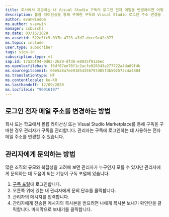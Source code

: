 ```yaml
---
title: 회사에서 제공하는 내 Visual Studio 구독의 로그인 전자 메일을 변경하려면 어떻게 하나요?
description: 볼륨 라이선싱을 통해 구매한 구독의 Visual Studio 로그인 주소 변경을 요청하는 방법 알아보기
author: evanwindom
ms.author: v-evwin
manager: csbuschl
ms.date: 03/16/2020
ms.assetid: 522e5fc5-037b-4723-a7d7-decc9c42c377
ms.topic: include
user.type: subscriber
tags: sign-in
subscription.type: vl
sap.id: 17a2bf94-0d03-2629-dfd8-e8935f9126ec
ms.openlocfilehash: f6df87ee78f1c2acfe920343a277722a4da09f4b
ms.sourcegitcommit: 60e5a8a7ee91854356797d05f3b502572c4a4884
ms.translationtype: HT
ms.contentlocale: ko-KR
ms.lasthandoff: 12/09/2020
ms.locfileid: "96916197"
---
```

## <a name="how-to-change-your-sign-in-email-address"></a>로그인 전자 메일 주소를 변경하는 방법

회사 또는 학교에서 볼륨 라이선싱 또는 Visual Studio Marketplace를 통해 구독을 구매한 경우 관리자가 구독을 관리합니다.  관리자는 구독에 로그인하는 데 사용하는 전자 메일 주소를 변경할 수 있습니다.  

## <a name="how-to-contact-your-administrator"></a>관리자에게 문의하는 방법 

많은 조직의 규모와 복잡성을 고려해 보면 관리자가 누구인지 모를 수 있지만 관리자에게 문의하는 데 도움이 되는 기능이 구독 포털에 있습니다. 

1. [구독 포털](https://my.visualstudio.com/benefits)에 로그인합니다.  
1. 오른쪽 위에 있는 내 관리자에게 문의 단추를 클릭합니다. 
1. 관리자의 메시지를 입력합니다. 
1. 관리자에게 전송된 메시지의 복사본을 받으려면 나에게 복사본 보내기 확인란을 클릭합니다. 마지막으로 보내기를 클릭합니다.
